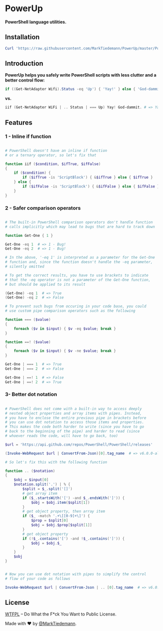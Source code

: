 
# PowerUp

**PowerShell language utilities.**

## Installation

```powershell
Curl 'https://raw.githubusercontent.com/MarkTiedemann/PowerUp/master/PowerUp.ps1' -OutFile "$pwd\PowerUp.ps1"
```

## Introduction

**PowerUp helps you safely write PowerShell scripts with less clutter and a better control flow:**

```powershell
if ((Get-NetAdapter Wifi).Status -eq 'Up') { 'Yay!' } else { 'God-dammit.' }  # => Yay!
```
**vs.**
```powershell
iif (Get-NetAdapter WiFi | .. Status | === Up) Yay! God-dammit. # => Yay!
```

## Features

### 1 - Inline if function

```powershell

# PowerShell doesn't have an inline if function
# or a ternary operator, so let's fix that

function iif ($condition, $ifTrue, $ifFalse)
{
    if ($condition) {
        if ($ifTrue -is 'ScriptBlock') { &$ifTrue } else { $ifTrue }
    } else {
        if ($ifFalse -is 'ScriptBlock') { &$ifFalse } else { $ifFalse }
    }
}

```

### 2 - Safer comparison operators

```powershell

# The built-in PowerShell comparison operators don't handle function
# calls implicitly which may lead to bugs that are hard to track down

function Get-One { 1 }

Get-One -eq 1  # => 1 - Bug!
Get-One -eq 2  # => 1 - Bug!

# In the above, '-eq 1' is interpreted as a parameter for the Get-One
# function and, since the function doesn't handle the -eq parameter,
# silently omitted

# To get the correct results, you have to use brackets to indicate
# that the -eq operator is not a parameter of the Get-One function,
# but should be applied to its result

(Get-One) -eq 1  # => True
(Get-One) -eq 2  # => False

# To prevent such bugs from occuring in your code base, you could
# use custom pipe comparison operators such as the following

function === ($value)
{
    foreach ($v in $input) { $v -eq $value; break }
}

function ==! ($value)
{
    foreach ($v in $input) { $v -ne $value; break }
}

Get-One | === 1  # => True
Get-One | === 2  # => False

Get-One | ==! 1  # => False
Get-One | ==! 2  # => True

```

### 3- Better dot notation

```powershell

# PowerShell does not come with a built-in way to access deeply
# nested object properties and array items with pipes. Instead,
# you have to enclose the entire previous pipe in brackets before
# you can use dot notation to access those items and properties.
# This makes the code both harder to write (since you have to go
# back to the beginning of the pipe) and harder to read (since
# whoever reads the code, will have to go back, too)

$url = 'https://api.github.com/repos/PowerShell/PowerShell/releases'

(Invoke-WebRequest $url | ConvertFrom-Json)[0].tag_name  # => v6.0.0-alpha.10

# So let's fix this with the following function

function .. ($notation)
{
    $obj = $input[0]
    $notation.split('.') | % {
        $split = $_.split('[]')
        # get array item
        if ($_.startsWith('[') -and $_.endsWith(']')) {
            $obj = $obj.item($split[1])
        }
        # get object property, then array item
        if ($_ -match '.+\[[0-9]+\]') {
            $prop = $split[0]
            $obj = $obj.$prop[$split[1]]
        }
        # get object property
        if (!$_.contains('[') -and !$_.contains(']')) {
            $obj = $obj.$_
        }
    }
    $obj
}


# Now you can use dot notation with pipes to simplify the control
# flow of your code as follows

Invoke-WebRequest $url | ConvertFrom-Json | .. [0].tag_name  # => v6.0.0-alpha.10

```

## License

[WTFPL](http://www.wtfpl.net/) – Do What the F*ck You Want to Public License.

Made with :heart: by [@MarkTiedemann](https://twitter.com/MarkTiedemannDE).
